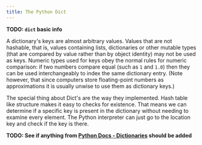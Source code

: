 ```yaml
---
title: The Python Dict
---
```

**TODO: `dict` basic info**

A dictionary's keys are almost arbitrary values. Values that are not hashable, that is, values containing lists, dictionaries or other mutable types (that are compared by value rather than by object identity) may not be used as keys. Numeric types used for keys obey the normal rules for numeric comparison: if two numbers compare equal (such as `1` and `1.0`) then they can be used interchangeably to index the same dictionary entry. (Note however, that since computers store floating-point numbers as approximations it is usually unwise to use them as dictionary keys.)

The special thing about Dict's are the way they implemented. Hash table like structure makes it easy to checks for existence. That means we can determine if a specific key is present in the dictionary without needing to examine every element. The Python interpreter can just go to the location key and check if the key is there.

**TODO: See if anything from <a href='https://docs.python.org/3/tutorial/datastructures.html#dictionaries' target='_blank' rel='nofollow'>Python Docs - Dictionaries</a> should be added**
